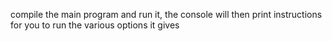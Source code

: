 compile the main program and run it, the console will then print instructions for you to run the various options it gives
